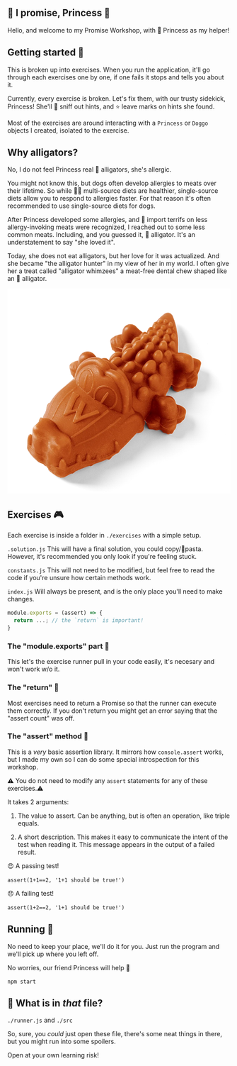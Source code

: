 ## 👑 I promise, Princess 💚

Hello, and welcome to my Promise Workshop, with 🐶 Princess as my helper!

## Getting started 🥳

This is broken up into exercises. When you run the application, it'll go through
each exercises one by one, if one fails it stops and tells you about it.

Currently, every exercise is broken. Let's fix them, with our trusty sidekick,
Princess! She'll 🐽 sniff out hints, and ⭐ leave marks on hints she found.

Most of the exercises are around interacting with a `Princess` or `Doggo`
objects I created, isolated to the exercise.

## Why alligators?

No, I do not feel Princess real 🐊 alligators, she's allergic.

You might not know this, but dogs often develop allergies to meats over their
lifetime. So while 🐥🐮 multi-source diets are healthier, single-source diets
allow you to respond to allergies faster. For that reason it's often recommended
to use single-source diets for dogs.

After Princess developed some allergies, and 🦌 import terrifs on less
allergy-invoking meats were recognized, I reached out to some less common meats.
Including, and you guessed it, 🐊 alligator. It's an understatement to say "she
loved it".

Today, she does not eat alligators, but her love for it was actualized. And she
became "the alligator hunter" in my view of her in my world. I often give her a
treat called "alligator whimzees" a meat-free dental chew shaped like an
🐊 alligator.

![alligator whimzee photo](./src/alligator.webp)

## Exercises 🎮

Each exercise is inside a folder in `./exercises` with a simple setup.

`.solution.js` This will have a final solution, you could copy/🍝pasta. However,
it's recommended you only look if you're feeling stuck.

`constants.js` This will not need to be modified, but feel free to read the code
if you're unsure how certain methods work.

`index.js` Will always be present, and is the only place you'll need to make
changes.

```js
module.exports = (assert) => {
  return ...; // the `return` is important!
}
```

### The "module.exports" part 📸

This let's the exercise runner pull in your code easily, it's necesary and won't
work w/o it.

### The "return" 👀

Most exercises need to return a Promise so that the runner can execute them
correctly. If you don't return you might get an error saying that the "assert
count" was off.

### The "assert" method 🤪

This is a *very* basic assertion library. It mirrors how `console.assert` works,
but I made my own so I can do some special introspection for this workshop.

⚠️ You do not need to modify any `assert` statements for any of these
exercises.⚠️

It takes 2 arguments:

1. The value to assert. Can be anything, but is often an operation, like triple
   equals.

2. A short description. This makes it easy to communicate the intent of the test
   when reading it. This message appears in the output of a failed result.

😍 A passing test!

`assert(1+1==2, '1+1 should be true!')`

😞 A failing test!

`assert(1+2==2, '1+1 should be true!')`

## Running 🐶

No need to keep your place, we'll do it for you. Just run the program and we'll
pick up where you left off.

No worries, our friend Princess will help 💜

```
npm start
```

## 🚧 What is in *that* file?

`./runner.js` and `./src`

So, sure, you *could* just open these file, there's some neat things in there,
but you might run into some spoilers.

Open at your own learning risk!
